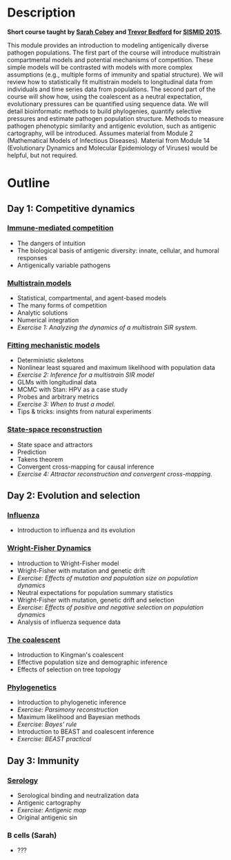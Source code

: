 # Description

**Short course taught by [Sarah Cobey](http://cobeylab.uchicago.edu/) and [Trevor Bedford](http://bedford.io/) for [SISMID 2015](http://sismid.uw.edu).**

This module provides an introduction to modeling antigenically diverse pathogen populations. The first part of the course will introduce multistrain compartmental models and potential mechanisms of competition. These simple models will be contrasted with models with more complex assumptions (e.g., multiple forms of immunity and spatial structure). We will review how to statistically fit multistrain models to longitudinal data from individuals and time series data from populations. The second part of the course will show how, using the coalescent as a neutral expectation, evolutionary pressures can be quantified using sequence data. We will detail bioinformatic methods to build phylogenies, quantify selective pressures and estimate pathogen population structure. Methods to measure pathogen phenotypic similarity and antigenic evolution, such as antigenic cartography, will be introduced. Assumes material from Module 2 (Mathematical Models of Infectious Diseases). Material from Module 14 (Evolutionary Dynamics and Molecular Epidemiology of Viruses) would be helpful, but not required.

# Outline

## Day 1: Competitive dynamics

### [Immune-mediated competition](competition/) 

* The dangers of intuition
* The biological basis of antigenic diversity: innate, cellular, and humoral responses
* Antigenically variable pathogens

### [Multistrain models](models/)
* Statistical, compartmental, and agent-based models
* The many forms of competition
* Analytic solutions
* Numerical integration
* *Exercise 1: Analyzing the dynamics of a multistrain SIR system.*

### [Fitting mechanistic models](fitting/)
* Deterministic skeletons
* Nonlinear least squared and maximum likelihood with population data
* *Exercise 2: Inference for a multistrain SIR model*
* GLMs with longitudinal data
* MCMC with Stan: HPV as a case study
* Probes and arbitrary metrics
* *Exercise 3: When to trust a model.*
* Tips & tricks: insights from natural experiments

### [State-space reconstruction](ssr/)
* State space and attractors
* Prediction
* Takens theorem
* Convergent cross-mapping for causal inference
* *Exercise 4: Attractor reconstruction and convergent cross-mapping.*

## Day 2: Evolution and selection

### [Influenza](flu/)

* Introduction to influenza and its evolution

### [Wright-Fisher Dynamics](wright-fisher/)

* Introduction to Wright-Fisher model
* Wright-Fisher with mutation and genetic drift
* *Exercise: Effects of mutation and population size on population dynamics*
* Neutral expectations for population summary statistics
* Wright-Fisher with mutation, genetic drift and selection
* *Exercise: Effects of positive and negative selection on population dynamics*
* Analysis of influenza sequence data

### [The coalescent](coalescent/)

* Introduction to Kingman's coalescent
* Effective population size and demographic inference
* Effects of selection on tree topology

### [Phylogenetics](phylogenetics/)

* Introduction to phylogenetic inference
* *Exercise: Parsimony reconstruction*
* Maximum likelihood and Bayesian methods
* *Exercise: Bayes' rule*
* Introduction to BEAST and coalescent inference
* *Exercise: BEAST practical*

## Day 3: Immunity

### [Serology](serology/)

* Serological binding and neutralization data
* Antigenic cartography
* *Exercise: Antigenic map*
* Original antigenic sin

### B cells (Sarah)

 * ???